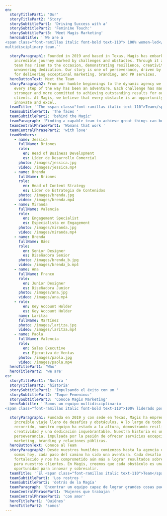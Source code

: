 ```yaml
---
en:
  storyTitlePart1: 'Our'
  storyTitlePart2: 'Story'
  storySubtitlePart1: 'Driving Success with a'
  storySubtitlePart2: 'Feminine Touch:'
  storySubtitlePart3: 'Meet Magis Marketing'
  heroSubtitle: '`We are a
<span class="font-ramillas italic font-bold text-110"> 100% women-led</span>
multidisciplinary team.`'

  storyParagraph1: Founded in 2019 and based in Texas, Magis has embarked on an
    incredible journey marked by challenges and obstacles. Through it all, our
    team has risen to the occasion, demonstrating resilience, creativity, and
    unwavering dedication. Our story is one of perseverance, driven by a passion
    for delivering exceptional marketing, branding, and PR services.
  heroButtonText: Meet the Team
  storyParagraph2: From our humble beginnings to the dynamic agency we are today,
    every step of the way has been an adventure. Each challenge has made us
    stronger and more committed to achieving outstanding results for our
    clients. At Magis, we believe that every obstacle is an opportunity to
    innovate and excel.
  teamTitle: '`The <span class="font-ramillas italic text-110">Team</span>`'
  teamSubtitlePart1: 'The faces '
  teamSubtitlePart2: 'behind the Magic'
  teamParagraph: 'Finding a capable team to achieve great things can be quite challenging, but we can offer you the best.'
  teamCentralPhrasePart1: 'Womans that work '
  teamCentralPhrasePart2: 'with love'
  teamMembers:
    - name: Jessica
      fullName: Briones
      role:
        en: Head of Business Development
        es: Líder de Desarrollo Comercial
      photo: /images/jessica.jpg
      video: /images/jessica.mp4
    - name: Brenda
      fullName: Briones
      role:
        en: Head of Content Strategy
        es: Líder de Estrategia de Contenidos
      photo: /images/brenda.jpg
      video: /images/brenda.mp4
    - name: Miranda
      fullName: Valencia
      role:
        en: Engagement Specialist
        es: Especialista en Engagement
      photo: /images/miranda.jpg
      video: /images/miranda.mp4
    - name: Brenda
      fullName: Báez
      role:
        en: Senior Designer
        es: Diseñadora Senior
      photo: /images/brenda_b.jpg
      video: /images/brenda_b.mp4
    - name: Ana
      fullName: Franco
      role:
        en: Junior Designer
        es: Diseñadora Junior
      photo: /images/ana.jpg
      video: /images/ana.mp4
    - role:
        en: Key Account Holder
        es: Key Account Holder
      name: Laritza
      fullName: Martínez
      photo: /images/laritza.jpg
      video: /images/laritza.mp4
    - name: Paola
      fullName: Valencia
      role:
        en: Sales Executive
        es: Ejecutiva de Ventas
      photo: /images/paola.jpg
      video: /images/paola.mp4
  heroTitlePart1: 'Who'
  heroTitlePart2: 'we are'
es:
  storyTitlePart1: 'Nustra '
  storyTitlePart2: 'historia'
  storySubtitlePart1: 'Impulsando el éxito con un '
  storySubtitlePart2: 'Toque Femenino:'
  storySubtitlePart3: 'Conoce Magis Marketing'
  heroSubtitle: '`Somos un equipo multidisciplinario
<span class="font-ramillas italic font-bold text-110">100% liderado por mujeres.</span>`'

  storyParagraph1: Fundada en 2019 y con sede en Texas, Magis ha emprendido un
    increíble viaje lleno de desafíos y obstáculos. A lo largo de todo este
    recorrido, nuestro equipo ha estado a la altura, demostrando resiliencia,
    creatividad y una dedicación inquebrantable. Nuestra historia es una de
    perseverancia, impulsada por la pasión de ofrecer servicios excepcionales de
    marketing, branding y relaciones públicas.
  heroButtonText: Conoce al Team
  storyParagraph2: Desde nuestros humildes comienzos hasta la agencia dinámica que
    somos hoy, cada paso del camino ha sido una aventura. Cada desafío nos ha
    fortalecido y nos ha comprometido aún más a lograr resultados sobresalientes
    para nuestros clientes. En Magis, creemos que cada obstáculo es una
    oportunidad para innovar y sobresalir.
  teamTitle: '`El <span class="font-ramillas italic text-110">Team</span>`'
  teamSubtitlePart1: 'Los rostros '
  teamSubtitlePart2: 'detrás de la Magía'
  teamParagraph: 'Encontrar un equipo capaz de lograr grandes cosas puede ser todo un reto, pero nosotros podemos ofrecerle lo mejor.'
  teamCentralPhrasePart1: 'Mujeres que trabajan '
  teamCentralPhrasePart2: 'con amor'
  heroTitlePart1: 'Quiénes'
  heroTitlePart2: 'somos'
---
```

